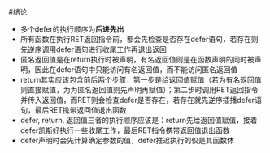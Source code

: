#结论
- 多个defer的执行顺序为**后进先出**
- 所有函数在执行RET返回指令前，都会先检查是否存在defer语句，若存在则先逆序调用defer语句进行收尾工作再退出返回
- 匿名返回值是在return执行时被声明，有名返回值则是在函数声明的同时被声明，因此在defer语句中只能访问有名返回值，而不能访问匿名返回值
- return其实应该包含前后两个步骤，第一步是给返回值赋值（若为有名返回值则直接赋值，为为匿名返回值则先声明再赋值）；第二步时调用RET返回指令并传入返回值，而RET则会检查defer是否存在，若存在就先逆序插播defer语句，最后RET携带返回值退出函数
- defer, return, 返回值三者的执行顺序应该是：return先给返回值赋值，接着defer凯斯好执行一些收尾工作，最后RET指令携带返回值退出函数
- defer声明时会先计算确定参数的值，defer推迟执行的仅是其函数体